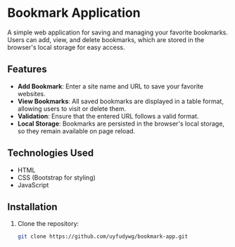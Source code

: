 # Bookmark Application

A simple web application for saving and managing your favorite bookmarks. Users can add, view, and delete bookmarks, which are stored in the browser's local storage for easy access.

## Features

- **Add Bookmark**: Enter a site name and URL to save your favorite websites.
- **View Bookmarks**: All saved bookmarks are displayed in a table format, allowing users to visit or delete them.
- **Validation**: Ensure that the entered URL follows a valid format.
- **Local Storage**: Bookmarks are persisted in the browser's local storage, so they remain available on page reload.

## Technologies Used

- HTML
- CSS (Bootstrap for styling)
- JavaScript

## Installation

1. Clone the repository:
   ```bash
   git clone https://github.com/uyfudywg/bookmark-app.git
